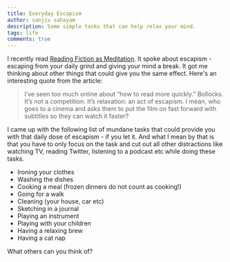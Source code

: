 ```yaml
---
title: Everyday Escapism
author: sanjiv sahayam
description: Some simple tasks that can help relax your mind.
tags: life
comments: true
---
```


I recently read [Reading Fiction as Meditation](https://medium.com/the-coffeelicious/reading-fiction-as-meditation-9a6bb42d9f82#.u6elxf69u). It spoke about escapism - escaping from your daily grind and giving your mind a break. It got me thinking about other things that could give you the same effect. Here's an interesting quote from the article:

> I’ve seen too much online about “how to read more quickly.” Bollocks. It’s not a competition. It’s relaxation: an act of escapism. I mean, who goes to a cinema and asks them to put the film on fast forward with subtitles so they can watch it faster?

I came up with the following list of mundane tasks that could provide you with that daily dose of escapism - if you let it. And what I mean by that is that you have to only focus on the task and cut out all other distractions like watching TV, reading Twitter, listening to a podcast etc while doing these tasks.

* Ironing your clothes
* Washing the dishes
* Cooking a meal (frozen dinners do not count as cooking!)
* Going for a walk
* Cleaning (your house, car etc)
* Sketching in a journal
* Playing an instrument
* Playing with your children
* Having a relaxing brew
* Having a cat nap

What others can you think of?